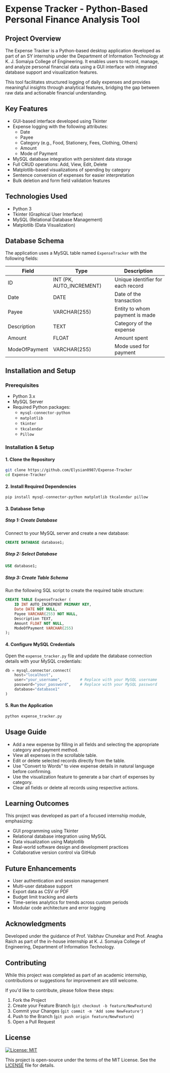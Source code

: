 # Expense Tracker - Python-Based Personal Finance Analysis Tool

## Project Overview

The Expense Tracker is a Python-based desktop application developed as part of an SY internship under the Department of Information Technology at K. J. Somaiya College of Engineering. It enables users to record, manage, and analyze personal financial data using a GUI interface with integrated database support and visualization features.

This tool facilitates structured logging of daily expenses and provides meaningful insights through analytical features, bridging the gap between raw data and actionable financial understanding.

## Key Features

- GUI-based interface developed using Tkinter
- Expense logging with the following attributes:
  - Date
  - Payee
  - Category (e.g., Food, Stationery, Fees, Clothing, Others)
  - Amount
  - Mode of Payment
- MySQL database integration with persistent data storage
- Full CRUD operations: Add, View, Edit, Delete
- Matplotlib-based visualizations of spending by category
- Sentence conversion of expenses for easier interpretation
- Bulk deletion and form field validation features

## Technologies Used

- Python 3
- Tkinter (Graphical User Interface)
- MySQL (Relational Database Management)
- Matplotlib (Data Visualization)

## Database Schema

The application uses a MySQL table named `ExpenseTracker` with the following fields:

| Field           | Type            | Description                       |
|----------------|------------------|-----------------------------------|
| ID              | INT (PK, AUTO_INCREMENT) | Unique identifier for each record |
| Date            | DATE             | Date of the transaction            |
| Payee           | VARCHAR(255)     | Entity to whom payment is made     |
| Description     | TEXT             | Category of the expense            |
| Amount          | FLOAT            | Amount spent                       |
| ModeOfPayment   | VARCHAR(255)     | Mode used for payment              |

## Installation and Setup

### Prerequisites

- Python 3.x
- MySQL Server
- Required Python packages:
  - `mysql-connector-python`
  - `matplotlib`
  - `tkinter`
  - `tkcalendar`
  - `Pillow`

### Installation & Setup

#### 1. Clone the Repository

```bash
git clone https://github.com/Elysian0987/Expense-Tracker
cd Expense-Tracker
```

#### 2. Install Required Dependencies

```bash
pip install mysql-connector-python matplotlib tkcalendar pillow
```

#### 3. Database Setup

##### Step 1: Create Database
Connect to your MySQL server and create a new database:

```sql
CREATE DATABASE database1;
```

##### Step 2: Select Database
```sql
USE database1;
```

##### Step 3: Create Table Schema
Run the following SQL script to create the required table structure:

```sql
CREATE TABLE ExpenseTracker (
    ID INT AUTO_INCREMENT PRIMARY KEY,
    Date DATE NOT NULL,
    Payee VARCHAR(255) NOT NULL,
    Description TEXT,
    Amount FLOAT NOT NULL,
    ModeOfPayment VARCHAR(255)
);
```

#### 4. Configure MySQL Credentials

Open the `expense_tracker.py` file and update the database connection details with your MySQL credentials:

```python
db = mysql.connector.connect(
    host="localhost",
    user="your_username",        # Replace with your MySQL username
    password="your_password",    # Replace with your MySQL password
    database="database1"
)
```

#### 5. Run the Application

```bash
python expense_tracker.py
```

## Usage Guide

- Add a new expense by filling in all fields and selecting the appropriate category and payment method.
- View all expenses in the scrollable table.
- Edit or delete selected records directly from the table.
- Use "Convert to Words" to view expense details in natural language before confirming.
- Use the visualization feature to generate a bar chart of expenses by category.
- Clear all fields or delete all records using respective actions.

## Learning Outcomes

This project was developed as part of a focused internship module, emphasizing:

- GUI programming using Tkinter
- Relational database integration using MySQL
- Data visualization using Matplotlib
- Real-world software design and development practices
- Collaborative version control via GitHub

## Future Enhancements

- User authentication and session management
- Multi-user database support
- Export data as CSV or PDF
- Budget limit tracking and alerts
- Time-series analytics for trends across custom periods
- Modular code architecture and error logging

## Acknowledgments

Developed under the guidance of Prof. Vaibhav Chunekar and Prof. Anagha Raich as part of the in-house internship at K. J. Somaiya College of Engineering, Department of Information Technology.

## Contributing

While this project was completed as part of an academic internship, contributions or suggestions for improvement are still welcome.

If you'd like to contribute, please follow these steps:

1. Fork the Project
2. Create your Feature Branch (`git checkout -b feature/NewFeature`)
3. Commit your Changes (`git commit -m 'Add some NewFeature'`)
4. Push to the Branch (`git push origin feature/NewFeature`)
5. Open a Pull Request

## License

[![License: MIT](https://img.shields.io/badge/License-MIT-yellow.svg)](https://opensource.org/licenses/MIT)

This project is open-source under the terms of the MIT License. See the [LICENSE](LICENSE.md) file for details.
